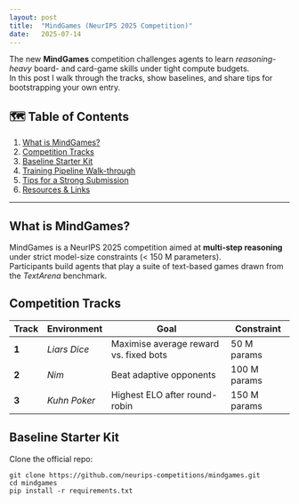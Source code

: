 ```yaml
---
layout: post
title:  "MindGames (NeurIPS 2025 Competition)"
date:   2025-07-14
---
```


<!-- Optional excerpt for RSS / list views -->
The new **MindGames** competition challenges agents to learn *reasoning-heavy*
board- and card-game skills under tight compute budgets.  
In this post I walk through the tracks, show baselines, and share tips for
bootstrapping your own entry.

<!-- More tag (optional): everything above this line shows in index excerpts -->
<!--more-->

## 🗺️ Table of Contents
1. [What is MindGames?](#what-is-mindgames)
2. [Competition Tracks](#competition-tracks)
3. [Baseline Starter Kit](#baseline-starter-kit)
4. [Training Pipeline Walk-through](#training-pipeline-walk-through)
5. [Tips for a Strong Submission](#tips-for-a-strong-submission)
6. [Resources & Links](#resources--links)

---

## What is MindGames?

MindGames is a NeurIPS 2025 competition aimed at **multi-step reasoning** under
strict model-size constraints (<&nbsp;150 M parameters).  
Participants build agents that play a suite of text-based games drawn from the
*TextArena* benchmark.

## Competition Tracks

| Track | Environment | Goal | Constraint |
|-------|-------------|------|------------|
| **1** | *Liars Dice* | Maximise average reward vs. fixed bots | 50 M params |
| **2** | *Nim*        | Beat adaptive opponents | 100 M params |
| **3** | *Kuhn Poker* | Highest ELO after round-robin | 150 M params |

## Baseline Starter Kit

Clone the official repo:

```shell
git clone https://github.com/neurips-competitions/mindgames.git
cd mindgames
pip install -r requirements.txt
